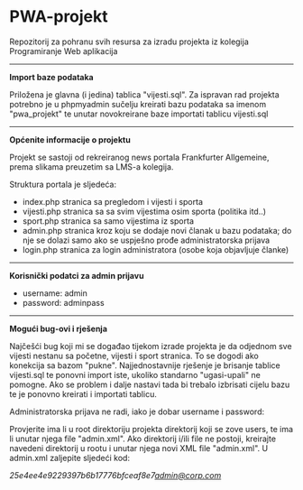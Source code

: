 # PWA-projekt
Repozitorij za pohranu svih resursa za izradu projekta iz kolegija Programiranje Web aplikacija

-----------------------------------------------------------------------------------------------
**Import baze podataka**

Priložena je glavna (i jedina) tablica "vijesti.sql". Za ispravan rad projekta potrebno je
u phpmyadmin sučelju kreirati bazu podataka sa imenom "pwa_projekt" te unutar novokreirane baze
importati tablicu vijesti.sql

-----------------------------------------------------------------------------------------------
**Općenite informacije o projektu**

Projekt se sastoji od rekreiranog news portala Frankfurter Allgemeine, prema slikama preuzetim
sa LMS-a kolegija.

Struktura portala je sljedeća:

- index.php stranica sa pregledom i vijesti i sporta
- vijesti.php stranica sa sa svim vijestima osim sporta (politika itd..)
- sport.php stranica sa samo vijestima iz sporta
- admin.php stranica kroz koju se dodaje novi članak u bazu podataka; do nje se dolazi samo ako 
  se uspješno prođe administratorska prijava
- login.php stranica za login administratora (osobe koja objavljuje članke)

-----------------------------------------------------------------------------------------------
**Korisnički podatci za admin prijavu**

- username: admin
- password: adminpass

-----------------------------------------------------------------------------------------------
**Mogući bug-ovi i rješenja**

Najčešći bug koji mi se događao tijekom izrade projekta je da odjednom sve vijesti nestanu sa
početne, vijesti i sport stranica. To se dogodi ako konekcija sa bazom "pukne". Najjednostavnije
rješenje je brisanje tablice vijesti.sql te ponovni import iste, ukoliko standarno "ugasi-upali"
ne pomogne. Ako se problem i dalje nastavi tada bi trebalo izbrisati cijelu bazu te je ponovno
kreirati i importati tablicu.

Administratorska prijava ne radi, iako je dobar username i password:

Provjerite ima li u root direktoriju projekta direktorij koji se zove users, te ima li unutar
njega file "admin.xml". Ako direktorij i/ili file ne postoji, kreirajte navedeni direktorij u 
rootu i unutar njega novi XML file "admin.xml". U admin.xml zaljepite sljedeći kod:

*<?xml version="1.0"?>*
*<user><password>25e4ee4e9229397b6b17776bfceaf8e7</password><email>admin@corp.com</email></user>*

